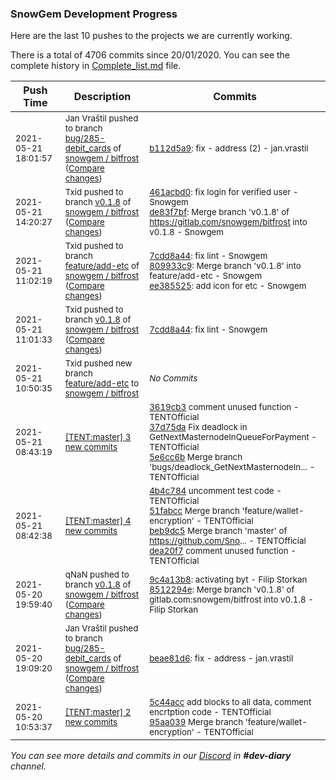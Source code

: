 
### SnowGem Development Progress

Here are the last 10 pushes to the projects we are currently working.

There is a total of 4706 commits since 20/01/2020. You can see the complete history in
 [Complete_list.md](Complete_list.md) file.

| Push Time | Description | Commits |
| --- | --- | --- |
| <sub>2021-05-21 18:01:57</sub> | <sub>Jan Vraštil pushed to branch [bug/285\-debit\_cards](https://gitlab.com/snowgem/bitfrost/commits/bug/285-debit_cards) of [snowgem / bitfrost](https://gitlab.com/snowgem/bitfrost) ([Compare changes](https://gitlab.com/snowgem/bitfrost/compare/beae81d61f6a9051fae11f51689173e8d9434016...b112d5a997c59a7f3c7e74c232dd4c6991283c07))</sub> | <sub>[b112d5a9](https://gitlab.com/snowgem/bitfrost/-/commit/b112d5a997c59a7f3c7e74c232dd4c6991283c07): fix - address (2) - jan.vrastil</sub> |
| <sub>2021-05-21 14:20:27</sub> | <sub>Txid pushed to branch [v0\.1\.8](https://gitlab.com/snowgem/bitfrost/commits/v0.1.8) of [snowgem / bitfrost](https://gitlab.com/snowgem/bitfrost) ([Compare changes](https://gitlab.com/snowgem/bitfrost/compare/7cdd8a44fe0f493a3385be528b0010f21a38ed7f...de83f7bfb6b51c5c56b09d2f1a2e4435a87dce7d))</sub> | <sub>[461acbd0](https://gitlab.com/snowgem/bitfrost/-/commit/461acbd0f509cd28c40c2ce2149c68b617f3f77b): fix login for verified user - Snowgem<br>[de83f7bf](https://gitlab.com/snowgem/bitfrost/-/commit/de83f7bfb6b51c5c56b09d2f1a2e4435a87dce7d): Merge branch 'v0.1.8' of https://gitlab.com/snowgem/bitfrost into v0.1.8 - Snowgem</sub> |
| <sub>2021-05-21 11:02:19</sub> | <sub>Txid pushed to branch [feature/add\-etc](https://gitlab.com/snowgem/bitfrost/commits/feature/add-etc) of [snowgem / bitfrost](https://gitlab.com/snowgem/bitfrost) ([Compare changes](https://gitlab.com/snowgem/bitfrost/compare/5b86442831d8c69fa5b834d25ea91aaa52041e16...ee385525354e45116a6625b85678d8820d72eb1b))</sub> | <sub>[7cdd8a44](https://gitlab.com/snowgem/bitfrost/-/commit/7cdd8a44fe0f493a3385be528b0010f21a38ed7f): fix lint - Snowgem<br>[809933c9](https://gitlab.com/snowgem/bitfrost/-/commit/809933c97c91dafdd9b1c09d66fd8b1dd38e11eb): Merge branch 'v0.1.8' into feature/add-etc - Snowgem<br>[ee385525](https://gitlab.com/snowgem/bitfrost/-/commit/ee385525354e45116a6625b85678d8820d72eb1b): add icon for etc - Snowgem</sub> |
| <sub>2021-05-21 11:01:33</sub> | <sub>Txid pushed to branch [v0\.1\.8](https://gitlab.com/snowgem/bitfrost/commits/v0.1.8) of [snowgem / bitfrost](https://gitlab.com/snowgem/bitfrost) ([Compare changes](https://gitlab.com/snowgem/bitfrost/compare/8512294efb1d7dc79ed248daffcfa6278b26ca28...7cdd8a44fe0f493a3385be528b0010f21a38ed7f))</sub> | <sub>[7cdd8a44](https://gitlab.com/snowgem/bitfrost/-/commit/7cdd8a44fe0f493a3385be528b0010f21a38ed7f): fix lint - Snowgem</sub> |
| <sub>2021-05-21 10:50:35</sub> | <sub>Txid pushed new branch [feature/add\-etc](https://gitlab.com/snowgem/bitfrost/commits/feature/add-etc) to [snowgem / bitfrost](https://gitlab.com/snowgem/bitfrost)</sub> | <sub>_No Commits_</sub> |
| <sub>2021-05-21 08:43:19</sub> | <sub>[[TENT:master] 3 new commits](https://github.com/TENTOfficial/TENT/compare/dea20f7e804c...5e6cc6bc30f6)</sub> | <sub>[3619cb3](https://github.com/TENTOfficial/TENT/commit/3619cb340f8e6a43465ff69584d24c9fe9e0e234) comment unused function - TENTOfficial<br>[37d75da](https://github.com/TENTOfficial/TENT/commit/37d75da40f35f5ea09e42ea0c3e4249786b9dd85) Fix deadlock in GetNextMasternodeInQueueForPayment - TENTOfficial<br>[5e6cc6b](https://github.com/TENTOfficial/TENT/commit/5e6cc6bc30f60c60b81362a014591138e9fe5ba4) Merge branch 'bugs/deadlock_GetNextMasternodeIn... - TENTOfficial</sub> |
| <sub>2021-05-21 08:42:38</sub> | <sub>[[TENT:master] 4 new commits](https://github.com/TENTOfficial/TENT/compare/95aa039417bf...dea20f7e804c)</sub> | <sub>[4b4c784](https://github.com/TENTOfficial/TENT/commit/4b4c7846ab7446b0f3ffa3bfc63740c98b5e4277) uncomment test code - TENTOfficial<br>[51fabcc](https://github.com/TENTOfficial/TENT/commit/51fabcc0f433b80f14f46987ede361ee891be84b) Merge branch 'feature/wallet-encryption' - TENTOfficial<br>[beb9dc5](https://github.com/TENTOfficial/TENT/commit/beb9dc552a054a8e6ba07cc013c217f0c3a477b9) Merge branch 'master' of https://github.com/Sno... - TENTOfficial<br>[dea20f7](https://github.com/TENTOfficial/TENT/commit/dea20f7e804c4bdb7b92e4b1c3e79b7901bee2be) comment unused function - TENTOfficial</sub> |
| <sub>2021-05-20 19:59:40</sub> | <sub>qNaN pushed to branch [v0\.1\.8](https://gitlab.com/snowgem/bitfrost/commits/v0.1.8) of [snowgem / bitfrost](https://gitlab.com/snowgem/bitfrost) ([Compare changes](https://gitlab.com/snowgem/bitfrost/compare/11032626f3478b2354be2fffc5ae5d6619e4e9d3...8512294efb1d7dc79ed248daffcfa6278b26ca28))</sub> | <sub>[9c4a13b8](https://gitlab.com/snowgem/bitfrost/-/commit/9c4a13b8e8e1d82dfe8dd0f2f374b4a4ec7410c7): activating byt - Filip Storkan<br>[8512294e](https://gitlab.com/snowgem/bitfrost/-/commit/8512294efb1d7dc79ed248daffcfa6278b26ca28): Merge branch 'v0.1.8' of gitlab.com:snowgem/bitfrost into v0.1.8 - Filip Storkan</sub> |
| <sub>2021-05-20 19:09:20</sub> | <sub>Jan Vraštil pushed to branch [bug/285\-debit\_cards](https://gitlab.com/snowgem/bitfrost/commits/bug/285-debit_cards) of [snowgem / bitfrost](https://gitlab.com/snowgem/bitfrost) ([Compare changes](https://gitlab.com/snowgem/bitfrost/compare/dde5657baf2df15829097db749afa8696ae17c66...beae81d61f6a9051fae11f51689173e8d9434016))</sub> | <sub>[beae81d6](https://gitlab.com/snowgem/bitfrost/-/commit/beae81d61f6a9051fae11f51689173e8d9434016): fix - address - jan.vrastil</sub> |
| <sub>2021-05-20 10:53:37</sub> | <sub>[[TENT:master] 2 new commits](https://github.com/TENTOfficial/TENT/compare/72d6242160e6...95aa039417bf)</sub> | <sub>[5c44acc](https://github.com/TENTOfficial/TENT/commit/5c44accf491a112fc225def61268d6c9d793116c) add blocks to all data, comment encrtption code - TENTOfficial<br>[95aa039](https://github.com/TENTOfficial/TENT/commit/95aa039417bfeafe408df6453c91d003da21f896) Merge branch 'feature/wallet-encryption' - TENTOfficial</sub> |

_You can see more details and commits in our [Discord](https://discord.gg/zumGnbg) in **#dev-diary** channel._
